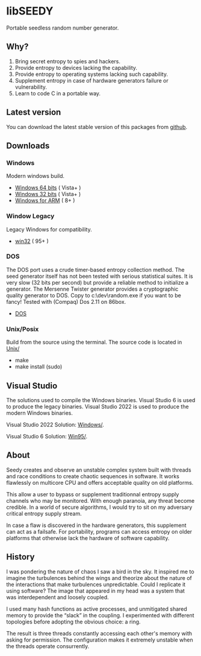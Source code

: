# libSEEDY

Portable seedless random number generator.

## Why?

1. Bring secret entropy to spies and hackers.
2. Provide entropy to devices lacking the capability.
3. Provide entropy to operating systems lacking such capability.
4. Supplement entropy in case of hardware generators failure or vulnerability.
5. Learn to code C in a portable way.

## Latest version
You can download the latest stable version of this packages from [github](https://github.com/sysaulab/libseedy).

## Downloads

### Windows

Modern windows build.

- [Windows 64 bits](https://github.com/sysaulab/libseedy/blob/main/Programs/seedy-windows-x64.zip) ( Vista+ )
- [Windows 32 bits](https://github.com/sysaulab/libseedy/blob/main/Programs/seedy-windows-x86.zip) ( Vista+ )
- [Windows for ARM](https://github.com/sysaulab/libseedy/blob/main/Programs/seedy-windows-ARM64.zip) ( 8+ )

### Window Legacy

Legacy Windows for compatibility.

- [win32](https://github.com/sysaulab/libseedy/blob/main/Programs/seedy-windows-win32.zip) ( 95+ )

### DOS

The DOS port uses a crude timer-based entropy collection method. 
The seed generator itself has not been tested with serious statistical 
suites. It is very slow (32 bits per second) but provide a reliable method 
to initialize a generator. The Mersenne Twister generator provides a cryptographic quality generator 
to DOS. Copy to c:\dev\random.exe if you want to be fancy! Tested with 
(Compaq) Dos 2.11 on 86box.

- [DOS](https://github.com/sysaulab/libseedy/blob/main/Programs/seedy-DOS.zip)

### Unix/Posix

Build from the source using the terminal.
The source code is located in [Unix/](Unix/)

- make
- make install (sudo)

## Visual Studio

The solutions used to compile the Windows binaries. Visual Studio 6 is used to produce the legacy binaries. Visual Studio 2022 is used to produce the modern Windows binaries.

Visual Studio 2022 Solution: [Windows/](Windows/libseedy/libseedy.sln).

Visual Studio 6 Solution: [Win95/](Win95/seedy/seedy.dsw).

## About

Seedy creates and observe an unstable complex system built with 
threads and race conditions to create chaotic sequences in software. 
It works flawlessly on multicore CPU and offers acceptable quality 
on old platforms.

This allow a user to bypass or supplement traditionnal entropy supply
channels who may be monitored. With enough paranoia, any threat 
become credible. In a world of secure algorithms, I would try to 
sit on my adversary critical entropy supply stream. 

In case a flaw is discovered in the 
hardware generators, this supplement can act as a failsafe. For 
portability, programs can access entropy on older platforms that 
otherwise lack the hardware of software capability.

## History

I was pondering the nature of chaos I saw a bird in the sky. It 
inspired me to imagine the turbulences behind the wings and 
theorize about the nature of the interactions that make turbulences 
unpredictable. Could I replicate it using software? The image that 
appeared in my head was a system that was interdependent and 
loosely coupled. 

I used many hash functions as active processes, 
and unmitigated shared memory to provide the “slack” in the coupling. 
I experimented with different topologies before adopting the obvious 
choice: a ring. 

The result is three threads constantly accessing 
each other's memory with asking for permission. The configuration
makes it extremely unstable when the threads operate consurrently.


